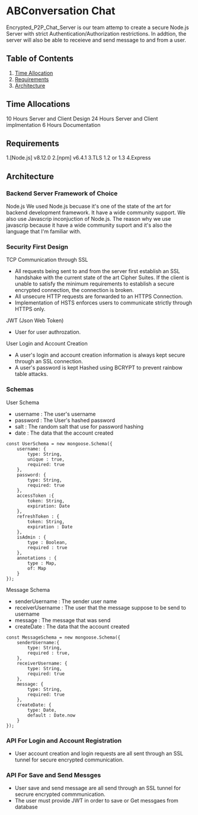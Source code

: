 # ABConversation Chat
Encrypted_P2P_Chat_Server is our team attemp to create a secure Node.js Server with strict Authentication/Authorization restrictions. In addtion, the server will also be able to receieve and send message to and from a user.

## Table of Contents
1. [Time Allocation](#time%201%20allocation)
2. [Requirements](#Requirements)
3. [Architecture](#Architecture)

## Time Allocations
10 Hours Server and Client Design
24 Hours Server and Client implmentation
6 Hours Documentation

## Requirements
1.[Node.js] v8.12.0
2.[npm] v6.4.1
3.TLS 1.2 or 1.3
4.Express

## Architecture

### Backend Server Framework of Choice
Node.js
We used Node.js becuase it's one of the state of the art for backend development framework. It have a wide community support.
We also use Javascrip inconjuction of Node.js. The reason why we use javascrip because it have a wide community suport and it's also the 
language that I'm familiar with.

### Security First Design
TCP Communication through SSL
* All requests being sent to and from the server first establish an SSL handshake with the current state of the art 
Cipher Suites. If the client is unable to satisfy the minimum requirements to establish a secure encrypted connection, the connection is broken.
* All unsecure HTTP requests are forwarded to an HTTPS Connection.
* Implementation of HSTS enforces users to communicate strictly through HTTPS only.

JWT (Json Web Token)
* User for user authrozation.

User Login and Account Creation
* A user's login and account creation information is always kept secure through an SSL connection.
* A user's password is kept Hashed using BCRYPT to prevent rainbow table attacks.

### Schemas

User Schema
* username : The user's username
* password : The User's hashed password
* salt : The random salt that use for password hashing
* date : The data that the account created
```
const UserSchema = new mongoose.Schema({
    username: {
        type: String,
        unique : true,
        required: true
    },
    password: {
        type: String,
        required: true
    },
    accessToken :{
        token: String,
        expiration: Date
    },
    refreshToken : {
        token: String,
        expiration : Date
    },
    isAdmin : {
        type : Boolean,
        required : true
    },
    annotations : {
        type : Map,
        of: Map
    }
});
```

Message Schema
* senderUsername : The sender user name
* receiverUsername : The user that the message suppose to be send to username
* message : The message that was send
* createDate : The data that the account created
```
const MessageSchema = new mongoose.Schema({
    senderUsername:{
        type: String,
        required : true,
    },
    receiverUsername: {
        type: String,
        required: true
    },
    message: {
        type: String,
        required: true
    },
    createDate: {
        type: Date,
        default : Date.now
    }
});
```
### API For Login and Account Registration
* User account creation and login requests are all sent through an SSL tunnel for secure encrypted communication.
### API For Save and Send Messges
* User save and send message are all send through an SSL tunnel for secrure encrypted commmunication.
* The user must provide JWT in order to save or Get messgaes from database
